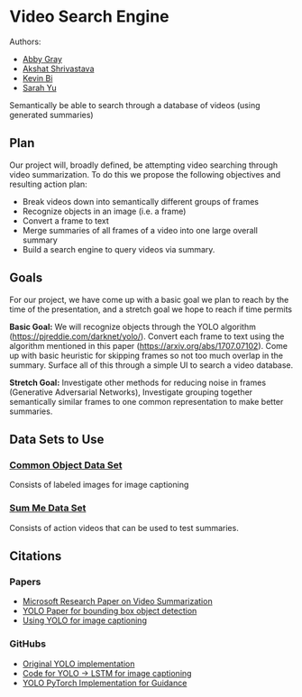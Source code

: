 # Video Search Engine

Authors:

* [Abby Gray](inserturl.com)
* [Akshat Shrivastava](Github.com/AkshatSh)
* [Kevin Bi](inserurl.com)
* [Sarah Yu](inserturl.com)

Semantically be able to search through a database of videos (using generated summaries)

## Plan

Our project will, broadly defined, be attempting video searching through video summarization. To do this we propose the following objectives and resulting action plan:

* Break videos down into semantically different groups of frames
* Recognize objects in an image (i.e. a frame)
* Convert a frame to text
* Merge summaries of all frames of a video into one large overall summary 
* Build a search engine to query videos via summary.

## Goals

For our project, we have come up with a basic goal we plan to reach by the time of the presentation, and a stretch goal we hope to reach if time permits

**Basic Goal:** We will recognize objects through the YOLO algorithm (https://pjreddie.com/darknet/yolo/). Convert each frame to text using the algorithm mentioned in this paper (https://arxiv.org/abs/1707.07102). Come up with basic heuristic for skipping frames so not too much overlap in the summary. Surface all of this through a simple UI to search a video database.

**Stretch Goal:** Investigate other methods for reducing noise in frames (Generative Adversarial Networks), Investigate grouping together semantically similar frames to one common representation to make better summaries.

## Data Sets to Use

### [Common Object Data Set](http://cocodataset.org/#home) 

Consists of labeled images for image captioning


### [Sum Me Data Set](https://people.ee.ethz.ch/~gyglim/vsum/)

Consists of action videos that can be used to test summaries.

## Citations


### Papers

* [Microsoft Research Paper on Video Summarization](https://arxiv.org/pdf/1704.01466.pdf)
* [YOLO Paper for bounding box object detection](https://pjreddie.com/media/files/papers/YOLO9000.pdf)
* [Using YOLO for image captioning](https://arxiv.org/abs/1707.07102)


### GitHubs

* [Original YOLO implementation](https://github.com/pjreddie/darknet)
* [Code for YOLO -> LSTM for image captioning](https://github.com/uvavision/obj2text-neuraltalk2)
* [YOLO PyTorch Implementation for Guidance](https://github.com/longcw/yolo2-pytorch)


